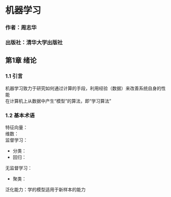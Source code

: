 # 机器学习
### 作者：周志华
### 出版社：清华大学出版社


## 第1章 绪论

### 1.1 引言
机器学习致力于研究如何通过计算的手段，利用经验（数据）来改善系统自身的性能  
在计算机上从数据中产生“模型”的算法，即“学习算法”

### 1.2 基本术语
特征向量：  
维数：  
监督学习：  
* 分类：  
* 回归：

无监督学习：  
* 聚类：

泛化能力：学的模型适用于新样本的能力


